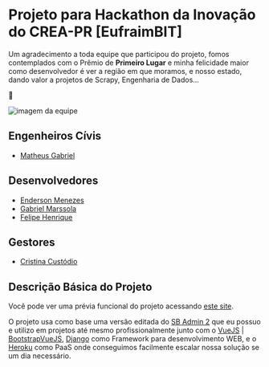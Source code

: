 # Projeto para Hackathon da Inovação do CREA-PR [EufraimBIT]

Um agradecimento a toda equipe que participou do projeto, fomos contemplados com o Prêmio de **Primeiro Lugar** e minha felicidade maior como desenvolvedor é ver a região em que moramos, e nosso estado, dando valor a projetos de Scrapy, Engenharia de Dados... 

 :punch:
 
 ![imagem da equipe](https://pasteboard.co/IBkfWRm.jpg)

## Engenheiros Cívis

- [Matheus Gabriel](https://www.facebook.com/mateus.gabrielmatos)

## Desenvolvedores

- [Enderson Menezes](http://endersonmenezes.com.br)
- [Gabriel Marssola](https://www.facebook.com/gabriel.marssolarosa)
- [Felipe Henrique](https://www.facebook.com/felipe.henrique.16718)

## Gestores

- [Cristina Custódio](https://www.linkedin.com/in/cristina-custodio-10102b94/)

## Descrição Básica do Projeto

Você pode ver uma prévia funcional do projeto acessando [este site](https://eufraim.herokuapp.com/).

O projeto usa como base uma versão editada do [SB Admin 2](https://startbootstrap.com/themes/sb-admin-2/) que eu possuo e utilizo em projetos até mesmo profissionalmente junto com o [VueJS](https://vuejs.org/) | [BootstrapVueJS](https://bootstrap-vue.js.org/), [Django](https://www.djangoproject.com/) como Framework para desenvolvimento WEB, e o [Heroku](https://dashboard.heroku.com/login) como PaaS onde conseguimos facilmente escalar nossa solução se um dia necessário.

